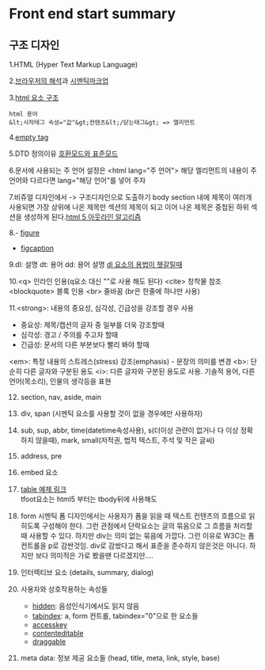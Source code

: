 # Front end start summary

## 구조 디자인 
1.HTML (Hyper Text Markup Language)
    
2.[브라우저의 해석](http://d2.naver.com/helloworld/59361)과 [시멘틱마크업](http://webclub.tistory.com/275)  

3.[html 요소 구조](https://developer.mozilla.org/ko/docs/Learn/HTML/Introduction_to_HTML/Getting_started#HTML_%EC%9A%94%EC%86%8C(Element)%EC%9D%98_%EA%B5%AC%EC%A1%B0)
    
    html 용어
    &lt;시작태그 속성="값"&gt;컨텐츠&lt;/닫는태그&gt; => 엘리먼트
    
4.[empty tag](https://developer.mozilla.org/en-US/docs/Glossary/Empty_element)
    
5.DTD 정의이유
    [호환모드와 표준모드](https://developer.mozilla.org/ko/docs/Web/HTML/Quirks_Mode_and_Standards_Mode)
    
6.문서에 사용되는 주 언어 설정은 &lt;html lang="주 언어"&gt;
  해당 엘리먼트의 내용이 주 언어와 다르다면 lang="해당 언어"를 넣어 주자

7.비쥬얼 디자인에서 -> 구조디자인으로 도출하기
  body section 내에 제목이 여러개 사용되면 가장 상위에 나온 제목만 섹션의 제목이 되고 이어 나온 제목은 중첩된 하위 섹션을 생성하게 된다.[html 5 아웃라인 알고리즘](https://developer.mozilla.org/ko/docs/Web/HTML/HTML5_%EB%AC%B8%EC%84%9C%EC%9D%98_%EC%84%B9%EC%85%98%EA%B3%BC_%EC%9C%A4%EA%B3%BD)

8.- [figure](https://developer.mozilla.org/ko/docs/Web/HTML/Element/figure)
  - [figcaption](https://developer.mozilla.org/ko/docs/Web/HTML/Element/figcaption)

9.dl: 설명
  dt: 용어
  dd: 용어 설명
  [dl 요소의 용법이 헷갈릴때](http://hashcode.co.kr/questions/5358/dldescription-list%EC%9A%94%EC%86%8C%EC%9D%98-%EC%9A%A9%EB%B2%95%EC%9D%B4-%ED%97%B7%EA%B0%88%EB%A6%BD%EB%8B%88%EB%8B%A4)

10.&lt;q&gt; 인라인 인용(q요소 대신 ""로 사용 해도 된다)
   &lt;cite&gt; 창착물 참조
   &lt;blockquote&gt; 블록 인용
   &lt;br&gt; 줄바꿈 (br은 한줄에 하나만 사용)

11.&lt;strong&gt;: 내용의 중요성, 심각성, 긴급성을 강조할 경우 사용

   - 중요성: 제목/캡션의 글자 중 일부를 더욱 강조할때
   - 심각성: 경고 / 주의를 주고자 할때
   - 긴급성: 문서의 다른 부분보다 빨리 봐야 할때
   
   &lt;em&gt;: 특정 내용의 스트레스(stress) 강조(emphasis) - 문장의 의미를 변경
   &lt;b&gt;: 단순히 다른 글자와 구분된 용도
   &lt;i&gt;: 다른 글자와 구분된 용도로 사용. 기솔적 용어, 다른 언어(목소리), 인물의 생각등을 표현
    
12. section, nav, aside, main

13. div, span (시멘틱 요소를 사용할 것이 없을 경우에만 사용하자)
    
14. sub, sup, abbr, time(datetime속성사용), s(더이상 관련이 없거나 다 이상 정확하지 않을때), mark, small(저적권, 법적 텍스트, 주석 및 작은 글씨)
    
15. address, pre

16. embed 요소

17. [table 예제 링크](http://www.daum.net)  
    tfoot요소는 html5 부터는 tbody뒤에 사용해도

18. form
    시멘틱 폼 디자인에서는 사용자가 폼을 읽을 때 텍스트 컨텐츠의 흐름으로 읽히도록 구성해야 한다.
    그런 관점에서 단락요소는 글의 묶음으로 그 흐름을 처리할 때 사용할 수 있다.
    하지만 div는 의미 없는 묶음에 가깝다.
    그런 이유로 W3C는 폼 컨트롤을 p로 감싼것임.
    div로 감쌌다고 해서 표준을 준수하지 않은것은 아니다.
    하지만 보다 의미적은 가로 봤을땐 다르겠지만....

19. 인터렉티브 요소 (details, summary, dialog)

20. 사용자와 상호작용하는 속성들
    - [hidden](https://developer.mozilla.org/ko/docs/Web/HTML/Global_attributes/hidden): 음성인식기에서도 읽지 않음
    - [tabindex](https://developer.mozilla.org/ko/docs/Web/HTML/Global_attributes/tabindex): a, form 컨트롤, tabindex="0"으로 한 요소들
    - [accesskey](https://developer.mozilla.org/ko/docs/Web/HTML/Global_attributes/accesskey)
    - [contenteditable](https://developer.mozilla.org/ko/docs/Web/HTML/Global_attributes/contenteditable)
    - [draggable](https://developer.mozilla.org/ko/docs/Web/HTML/Global_attributes/draggable)

21. meta data: 정보 제공 요소들 (head, title, meta, link, style, base)

